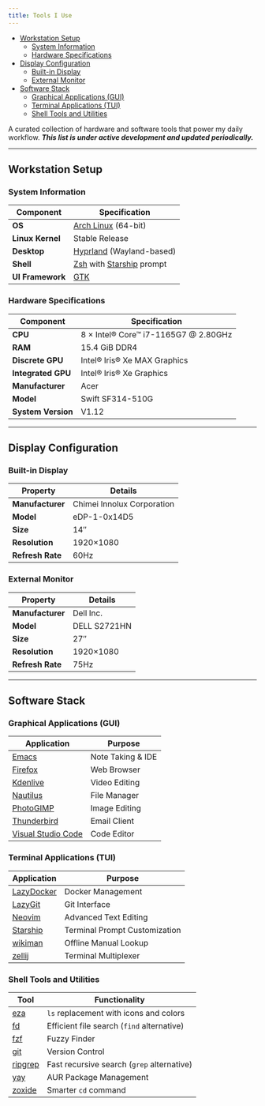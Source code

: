 ```yaml
---
title: Tools I Use
---
```


<!--toc:start-->

- [Workstation Setup](#workstation-setup)
  - [System Information](#system-information)
  - [Hardware Specifications](#hardware-specifications)
- [Display Configuration](#display-configuration)
  - [Built-in Display](#built-in-display)
  - [External Monitor](#external-monitor)
- [Software Stack](#software-stack)
  - [Graphical Applications (GUI)](#graphical-applications-gui)
  - [Terminal Applications (TUI)](#terminal-applications-tui)
  - [Shell Tools and Utilities](#shell-tools-and-utilities)
  <!--toc:end-->

<!--
This website is only meant to showcase the work and and skills of the author,
on a professional level. It also has a blog, containing the author's observations
and opinions on various topics. The views expressed are the author's own.
Copyright (C) 2025  T L Naparajith

This program is free software: you can redistribute it and/or modify
it under the terms of the GNU Affero General Public License Version 3 as published
by the Free Software Foundation.

This program is distributed in the hope that it will be useful,
but WITHOUT ANY WARRANTY; without even the implied warranty of
MERCHANTABILITY or FITNESS FOR A PARTICULAR PURPOSE.  See the
GNU Affero General Public License for more details.

You should have received a copy of the GNU Affero General Public License
along with this program.  If not, see <https://www.gnu.org/licenses/agpl-3.0.txt>.

Contact me through electronic mail: <naparajith@duck.com>
-->

A curated collection of hardware and software tools that power my daily
workflow. _**This list is under active development and updated periodically.**_

---

## Workstation Setup

### System Information

| Component        | Specification                                                          |
| ---------------- | ---------------------------------------------------------------------- |
| **OS**           | [Arch Linux](https://archlinux.org) (64-bit)                           |
| **Linux Kernel** | Stable Release                                                         |
| **Desktop**      | [Hyprland](https://github.com/hyprwm/Hyprland) (Wayland-based)         |
| **Shell**        | [Zsh](https://www.zsh.org) with [Starship](https://starship.rs) prompt |
| **UI Framework** | [GTK](https://www.gtk.org)                                             |

### Hardware Specifications

| Component          | Specification                          |
| ------------------ | -------------------------------------- |
| **CPU**            | 8 × Intel® Core™ i7-1165G7 @ 2.80GHz |
| **RAM**            | 15.4 GiB DDR4                          |
| **Discrete GPU**   | Intel® Iris® Xe MAX Graphics         |
| **Integrated GPU** | Intel® Iris® Xe Graphics             |
| **Manufacturer**   | Acer                                   |
| **Model**          | Swift SF314-510G                       |
| **System Version** | V1.12                                  |

---

## Display Configuration

### Built-in Display

| Property         | Details                    |
| ---------------- | -------------------------- |
| **Manufacturer** | Chimei Innolux Corporation |
| **Model**        | eDP-1-0x14D5               |
| **Size**         | 14″                        |
| **Resolution**   | 1920×1080                  |
| **Refresh Rate** | 60Hz                       |

### External Monitor

| Property         | Details      |
| ---------------- | ------------ |
| **Manufacturer** | Dell Inc.    |
| **Model**        | DELL S2721HN |
| **Size**         | 27″          |
| **Resolution**   | 1920×1080    |
| **Refresh Rate** | 75Hz         |

---

## Software Stack

### Graphical Applications (GUI)

| Application                                         | Purpose           |
| --------------------------------------------------- | ----------------- |
| [Emacs](https://www.gnu.org/software/emacs/)        | Note Taking & IDE |
| [Firefox](https://www.mozilla.org/firefox)          | Web Browser       |
| [Kdenlive](https://kdenlive.org)                    | Video Editing     |
| [Nautilus](https://wiki.gnome.org/Apps/Nautilus)    | File Manager      |
| [PhotoGIMP](https://github.com/Diolinux/PhotoGIMP)  | Image Editing     |
| [Thunderbird](https://www.thunderbird.net)          | Email Client      |
| [Visual Studio Code](https://code.visualstudio.com) | Code Editor       |

### Terminal Applications (TUI)

| Application                                               | Purpose                       |
| --------------------------------------------------------- | ----------------------------- |
| [LazyDocker](https://github.com/jesseduffield/lazydocker) | Docker Management             |
| [LazyGit](https://github.com/jesseduffield/lazygit)       | Git Interface                 |
| [Neovim](https://neovim.io)                               | Advanced Text Editing         |
| [Starship](https://starship.rs)                           | Terminal Prompt Customization |
| [wikiman](https://github.com/mickael-menu/wikiman)        | Offline Manual Lookup         |
| [zellij](https://zellij.dev)                              | Terminal Multiplexer          |

### Shell Tools and Utilities

| Tool                                             | Functionality                              |
| ------------------------------------------------ | ------------------------------------------ |
| [eza](https://github.com/eza-community/eza)      | `ls` replacement with icons and colors     |
| [fd](https://github.com/sharkdp/fd)              | Efficient file search (`find` alternative) |
| [fzf](https://github.com/junegunn/fzf)           | Fuzzy Finder                               |
| [git](https://git-scm.com)                       | Version Control                            |
| [ripgrep](https://github.com/BurntSushi/ripgrep) | Fast recursive search (`grep` alternative) |
| [yay](https://github.com/Jguer/yay)              | AUR Package Management                     |
| [zoxide](https://github.com/ajeetdsouza/zoxide)  | Smarter `cd` command                       |
